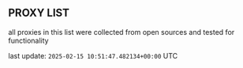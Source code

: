## PROXY LIST

all proxies in this list were collected from open sources and tested for functionality

last update: `2025-02-15 10:51:47.482134+00:00` UTC